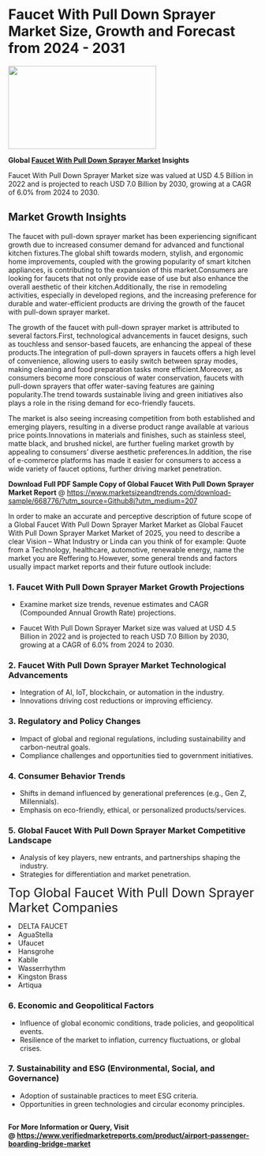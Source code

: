 <H1>Faucet With Pull Down Sprayer Market Size, Growth and Forecast from 2024 - 2031</H1><img class="aligncenter size-medium wp-image-584254" src="https://thirdeyenews.in/wp-content/uploads/2024/09/Global-Market-Research-300x168.jpeg" alt="" width="300" height="168" /><p><strong>Global&nbsp;<a href="https://www.marketsizeandtrends.com/download-sample/668776/?utm_source=Github8j?utm_medium=207">Faucet With Pull Down Sprayer Market</a> Insights</strong></p><p>Faucet With Pull Down Sprayer Market size was valued at USD 4.5 Billion in 2022 and is projected to reach USD 7.0 Billion by 2030, growing at a CAGR of 6.0% from 2024 to 2030.</p><p><h2>Market Growth Insights</h2> <p>The faucet with pull-down sprayer market has been experiencing significant growth due to increased consumer demand for advanced and functional kitchen fixtures.The global shift towards modern, stylish, and ergonomic home improvements, coupled with the growing popularity of smart kitchen appliances, is contributing to the expansion of this market.Consumers are looking for faucets that not only provide ease of use but also enhance the overall aesthetic of their kitchen.Additionally, the rise in remodeling activities, especially in developed regions, and the increasing preference for durable and water-efficient products are driving the growth of the faucet with pull-down sprayer market.</p> <p>The growth of the faucet with pull-down sprayer market is attributed to several factors.First, technological advancements in faucet designs, such as touchless and sensor-based faucets, are enhancing the appeal of these products.The integration of pull-down sprayers in faucets offers a high level of convenience, allowing users to easily switch between spray modes, making cleaning and food preparation tasks more efficient.Moreover, as consumers become more conscious of water conservation, faucets with pull-down sprayers that offer water-saving features are gaining popularity.The trend towards sustainable living and green initiatives also plays a role in the rising demand for eco-friendly faucets.</p> <p>The market is also seeing increasing competition from both established and emerging players, resulting in a diverse product range available at various price points.Innovations in materials and finishes, such as stainless steel, matte black, and brushed nickel, are further fueling market growth by appealing to consumers’ diverse aesthetic preferences.In addition, the rise of e-commerce platforms has made it easier for consumers to access a wide variety of faucet options, further driving market penetration.</p> <p><span class=""><strong>Download Full PDF Sample Copy of Global Faucet With Pull Down Sprayer Market Report</strong> @ <a href="https://www.marketsizeandtrends.com/download-sample/668776/?utm_source=Github8j?utm_medium=207" target="_blank">https://www.marketsizeandtrends.com/download-sample/668776/?utm_source=Github8j?utm_medium=207</a></span></p><p>In order to make an accurate and perceptive description of future scope of a Global&nbsp;Faucet With Pull Down Sprayer Market Market as Global&nbsp;Faucet With Pull Down Sprayer Market Market of 2025, you need to describe a clear Vision &ndash; What Industry or Linda can you think of for example: Quote from a Technology, healthcare, automotive, renewable energy, name the market you are Reffering to.However, some general trends and factors usually impact market reports and their future outlook include:</p><h3>1.&nbsp;<strong>Faucet With Pull Down Sprayer Market Growth Projections</strong></h3><ul><li>Examine market size trends, revenue estimates and CAGR (Compounded Annual Growth Rate) projections.</li><li><p>Faucet With Pull Down Sprayer Market size was valued at USD 4.5 Billion in 2022 and is projected to reach USD 7.0 Billion by 2030, growing at a CAGR of 6.0% from 2024 to 2030.</p></li></ul><h3>2.&nbsp;<strong>Faucet With Pull Down Sprayer Market Technological Advancements</strong></h3><ul><li>Integration of AI, IoT, blockchain, or automation in the industry.</li><li>Innovations driving cost reductions or improving efficiency.</li></ul><h3>3.&nbsp;<strong>Regulatory and Policy Changes</strong></h3><ul><li>Impact of global and regional regulations, including sustainability and carbon-neutral goals.</li><li>Compliance challenges and opportunities tied to government initiatives.</li></ul><h3>4.&nbsp;<strong>Consumer Behavior Trends</strong></h3><ul><li>Shifts in demand influenced by generational preferences (e.g., Gen Z, Millennials).</li><li>Emphasis on eco-friendly, ethical, or personalized products/services.</li></ul><h3>5.&nbsp;<strong>Global Faucet With Pull Down Sprayer Market Competitive Landscape</strong></h3><ul><li>Analysis of key players, new entrants, and partnerships shaping the industry.</li><li>Strategies for differentiation and market penetration.</li></ul><p data-pm-slice="1 1 []"><span style="color: inherit; font-family: inherit; font-size: 25px;">Top Global Faucet With Pull Down Sprayer Market Companies</span></p><div class="" data-test-id=""><p><li>DELTA FAUCET</li><li> AguaStella</li><li> Ufaucet</li><li> Hansgrohe</li><li> Kablle</li><li> Wasserrhythm</li><li> Kingston Brass</li><li> Artiqua</li></p></div><h3>6.&nbsp;<strong>Economic and Geopolitical Factors</strong></h3><ul><li>Influence of global economic conditions, trade policies, and geopolitical events.</li><li>Resilience of the market to inflation, currency fluctuations, or global crises.</li></ul><h3>7.&nbsp;<strong>Sustainability and ESG (Environmental, Social, and Governance)</strong></h3><ul><li>Adoption of sustainable practices to meet ESG criteria.</li><li>Opportunities in green technologies and circular economy principles.</li></ul><h2><strong style="font-size: 14px;">For More Information or Query, Visit @&nbsp;</strong><a style="background-color: #ffffff; font-size: 14px;" href="https://www.marketsizeandtrends.com/report/faucet-with-pull-down-sprayer-market/" target="_blank">https://www.verifiedmarketreports.com/product/airport-passenger-boarding-bridge-market</a></h2>
